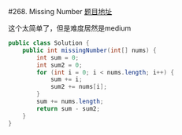 #268. Missing Number
[题目地址](https://leetcode.com/problems/missing-number/)

这个太简单了，但是难度居然是medium
```java
public class Solution {
    public int missingNumber(int[] nums) {
        int sum = 0;
        int sum2 = 0;
        for (int i = 0; i < nums.length; i++) {
            sum += i;
            sum2 += nums[i];
        }
        sum += nums.length;
        return sum - sum2;
    }
}
```